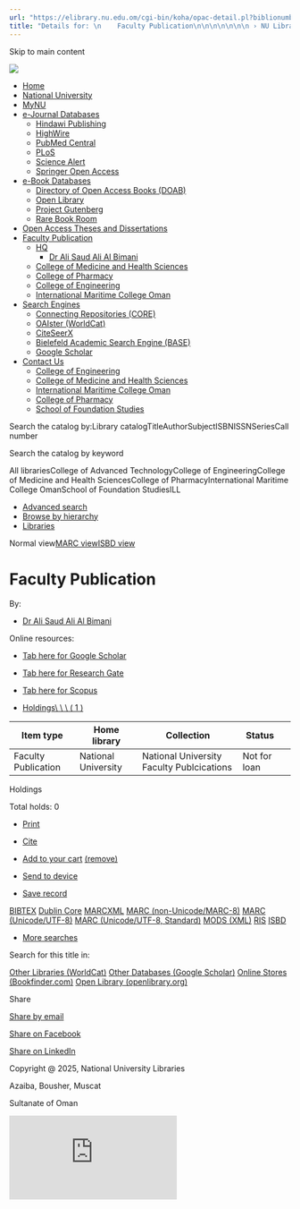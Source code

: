 ```yaml
---
url: "https://elibrary.nu.edu.om/cgi-bin/koha/opac-detail.pl?biblionumber=55036/"
title: "Details for: \n    Faculty Publication\n\n\n\n\n\n\n › NU Libraries catalog"
---
```


Skip to main content

![](https://elibrary.nu.edu.om/opac-tmpl/bootstrap/images/BannerNU.png)

- [Home](https://elibrary.nu.edu.om/)
- [National University](https://nu.edu.om/)
- [MyNU](https://portal.nu.edu.om/login.aspx?ReturnUrl=%2fmember%2fdefault.aspx%3f_gl%3d1*6n7l1f*_ga*OTg0MzEwMjU2LjE3MjE3MzgxOTE.*_ga_KWF40KY50Z*MTcyMjE4MzQwMC4xMC4xLjE3MjIxODU1NDEuMC4wLjA.&_gl=1*6n7l1f*_ga*OTg0MzEwMjU2LjE3MjE3MzgxOTE.*_ga_KWF40KY50Z*MTcyMjE4MzQwMC4xMC4xLjE3MjIxODU1NDEuMC4wLjA/)
- [e-Journal Databases](https://elibrary.nu.edu.om/cgi-bin/koha/opac-detail.pl?biblionumber=55036/#)
  - [Hindawi Publishing](https://www.hindawi.com/journals/)
  - [HighWire](https://portal.highwire.org/lists/browse.dtl/)
  - [PubMed Central](https://www.ncbi.nlm.nih.gov/)
  - [PLoS](https://plos.org/)
  - [Science Alert](https://scialert.net/journals.php/)
  - [Springer Open Access](https://www.springeropen.com/journals/)
- [e-Book Databases](https://elibrary.nu.edu.om/cgi-bin/koha/opac-detail.pl?biblionumber=55036/#)
  - [Directory of Open Access Books (DOAB)](https://doabooks.org/)
  - [Open Library](https://www.oapen.org/home/)
  - [Project Gutenberg](https://www.gutenberg.org/)
  - [Rare Book Room](http://www.rarebookroom.org/)
- [Open Access Theses and Dissertations](https://oatd.org/)
- [Faculty Publication](https://elibrary.nu.edu.om/cgi-bin/koha/opac-detail.pl?biblionumber=55036/#)
  - [HQ](https://elibrary.nu.edu.om/cgi-bin/koha/opac-detail.pl?biblionumber=55036/#)
    - [Dr Ali Saud Ali Al Bimani](https://elibrary.nu.edu.om/cgi-bin/koha/opac-detail.pl?biblionumber=55036/)
  - [College of Medicine and Health Sciences](https://elibrary.nu.edu.om/cgi-bin/koha/opac-search.pl?idx=kw&q=faculty%20publication&sort_by=relevance&count=20&limit=holdingbranch:COMHS/)
  - [College of Pharmacy](https://elibrary.nu.edu.om/cgi-bin/koha/opac-search.pl?idx=kw&q=faculty%20publication&sort_by=relevance&count=20&limit=holdingbranch:COP/)
  - [College of Engineering](https://elibrary.nu.edu.om/cgi-bin/koha/opac-search.pl?idx=kw&q=faculty%20publication&sort_by=relevance&count=20&limit=holdingbranch:COE/)
  - [International Maritime College Oman](https://elibrary.nu.edu.om/cgi-bin/koha/opac-search.pl?idx=kw&q=faculty%20publication&sort_by=relevance&count=20&limit=holdingbranch:IMCO/)
- [Search Engines](https://elibrary.nu.edu.om/cgi-bin/koha/opac-detail.pl?biblionumber=55036/#)
  - [Connecting Repositories (CORE)](https://core.ac.uk/)
  - [OAIster (WorldCat)](https://oaister.on.worldcat.org/discovery/)
  - [CiteSeerX](https://citeseerx.ist.psu.edu/)
  - [Bielefeld Academic Search Engine (BASE)](https://www.base-search.net/)
  - [Google Scholar](https://scholar.google.co.in/)
- [Contact Us](https://elibrary.nu.edu.om/cgi-bin/koha/opac-detail.pl?biblionumber=55036/#)
  - [College of Engineering](https://nu.edu.om/engineering/library/about-library/)
  - [College of Medicine and Health Sciences](https://nu.edu.om/medicine/library/)
  - [International Maritime College Oman](https://nu.edu.om/maritime/library/)
  - [College of Pharmacy](https://nu.edu.om/pharmacy/library/)
  - [School of Foundation Studies](https://nu.edu.om/foundation/library/)

Search the catalog by:Library catalogTitleAuthorSubjectISBNISSNSeriesCall number

Search the catalog by keyword

All librariesCollege of Advanced TechnologyCollege of EngineeringCollege of Medicine and Health SciencesCollege of PharmacyInternational Maritime College OmanSchool of Foundation StudiesILL

- [Advanced search](https://elibrary.nu.edu.om/cgi-bin/koha/opac-search.pl)
- [Browse by hierarchy](https://elibrary.nu.edu.om/cgi-bin/koha/opac-browser.pl)
- [Libraries](https://elibrary.nu.edu.om/cgi-bin/koha/opac-library.pl)

Normal view[MARC view](https://elibrary.nu.edu.om/cgi-bin/koha/opac-MARCdetail.pl?biblionumber=55036)[ISBD view](https://elibrary.nu.edu.om/cgi-bin/koha/opac-ISBDdetail.pl?biblionumber=55036)

# Faculty Publication

By:

- [Dr Ali Saud Ali Al Bimani](https://elibrary.nu.edu.om/cgi-bin/koha/opac-search.pl?q=au:%22%C2%A0Dr%20Ali%20Saud%20Ali%20Al%20Bimani%22)

Online resources:

- [Tab here for Google Scholar](https://scholar.google.com/citations?user=0i104uMAAAAJ&hl=en&oi=sra#_blank)
- [Tab here for Research Gate](https://www.researchgate.net/profile/Ali-Al-Bemani)
- [Tab here for Scopus](https://www.scopus.com/authid/detail.uri?authorId=57545947700)

- [Holdings\\
\\
\\
( 1 )](https://elibrary.nu.edu.om/cgi-bin/koha/opac-detail.pl?biblionumber=55036/#holdings_panel)

| Item type | Home library | Collection | Status |  |
| --- | --- | --- | --- | --- |
| Faculty Publication | National University | National University Faculty Publcications | Not for loan |  |

Holdings

Total holds: 0

- [Print](https://elibrary.nu.edu.om/cgi-bin/koha/opac-detail.pl?biblionumber=55036/#)
- [Cite](https://elibrary.nu.edu.om/cgi-bin/koha/opac-detail.pl?biblionumber=55036/#)
- [Add to your cart](https://elibrary.nu.edu.om/cgi-bin/koha/opac-detail.pl?biblionumber=55036/#) [(remove)](https://elibrary.nu.edu.om/cgi-bin/koha/opac-detail.pl?biblionumber=55036/#)
- [Send to device](https://elibrary.nu.edu.om/cgi-bin/koha/opac-detail.pl?biblionumber=55036/#)

- [Save record](https://elibrary.nu.edu.om/cgi-bin/koha/opac-detail.pl?biblionumber=55036/#)

[BIBTEX](https://elibrary.nu.edu.om/cgi-bin/koha/opac-export.pl?op=export&bib=55036&format=bibtex) [Dublin Core](https://elibrary.nu.edu.om/cgi-bin/koha/opac-detail.pl?biblionumber=55036/#) [MARCXML](https://elibrary.nu.edu.om/cgi-bin/koha/opac-export.pl?op=export&bib=55036&format=marcxml) [MARC (non-Unicode/MARC-8)](https://elibrary.nu.edu.om/cgi-bin/koha/opac-export.pl?op=export&bib=55036&format=marc8) [MARC (Unicode/UTF-8)](https://elibrary.nu.edu.om/cgi-bin/koha/opac-export.pl?op=export&bib=55036&format=utf8) [MARC (Unicode/UTF-8, Standard)](https://elibrary.nu.edu.om/cgi-bin/koha/opac-export.pl?op=export&bib=55036&format=marcstd) [MODS (XML)](https://elibrary.nu.edu.om/cgi-bin/koha/opac-export.pl?op=export&bib=55036&format=mods) [RIS](https://elibrary.nu.edu.om/cgi-bin/koha/opac-export.pl?op=export&bib=55036&format=ris) [ISBD](https://elibrary.nu.edu.om/cgi-bin/koha/opac-export.pl?op=export&bib=55036&format=isbd)

- [More searches](https://elibrary.nu.edu.om/cgi-bin/koha/opac-detail.pl?biblionumber=55036/#)



Search for this title in:

[Other Libraries (WorldCat)](https://worldcat.org/search?q=Faculty%20Publication) [Other Databases (Google Scholar)](https://scholar.google.com/scholar?q=Faculty%20Publication) [Online Stores (Bookfinder.com)](https://www.bookfinder.com/search/?author=%C2%A0Dr%20Ali%20Saud%20Ali%20Al%20Bimani&title=Faculty%20Publication&st=xl&ac=qr) [Open Library (openlibrary.org)](https://openlibrary.org/search?author=(%C2%A0Dr%20Ali%20Saud%20Ali%20Al%20Bimani)&title=(Faculty%20Publication))


Share

[Share by email](mailto:?subject=Faculty%20Publication&body=Faculty%20Publication%20(https://elibrary.nu.edu.om/cgi-bin/koha/opac-detail.pl?biblionumber=55036) "Share by email")

[Share on Facebook](https://www.facebook.com/sharer.php?u=https://elibrary.nu.edu.om/cgi-bin/koha/opac-detail.pl?biblionumber=55036&t=Faculty%20Publication "Share on Facebook")

[Share on LinkedIn](https://www.linkedin.com/shareArticle?mini=true&url=https://elibrary.nu.edu.om/cgi-bin/koha/opac-detail.pl?biblionumber=55036&title=Faculty%20Publication "Share on LinkedIn")

Copyright @ 2025, National University Libraries

Azaiba, Bousher, Muscat

Sultanate of Oman

[![web hit counter](https://counter.websiteout.com/compte.php?S=https%3A%2F%2Felibrary.nu.edu.om%2Fcgi-bin%2Fkoha%2Fopac-detail.pl%3Fbiblionumber%3D55036%2F&C=7&D=1&N=0&M=0&clt=0&ca=)](https://www.websiteout.net/counter.php)